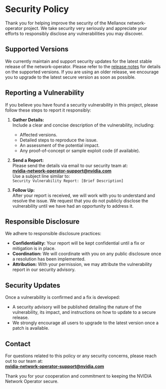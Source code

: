 # Security Policy

Thank you for helping improve the security of the Mellanox network-operator project. We take security very seriously and appreciate your efforts to responsibly disclose any vulnerabilities you may discover.

## Supported Versions

We currently maintain and support security updates for the latest stable release of the network-operator. Please refer to the [release notes](./CHANGELOG.md) for details on the supported versions. If you are using an older release, we encourage you to upgrade to the latest secure version as soon as possible.

## Reporting a Vulnerability

If you believe you have found a security vulnerability in this project, please follow these steps to report it responsibly:

1. **Gather Details:**  
   Include a clear and concise description of the vulnerability, including:
   - Affected versions.
   - Detailed steps to reproduce the issue.
   - An assessment of the potential impact.
   - Any proof-of-concept or sample exploit code (if available).

2. **Send a Report:**  
   Please send the details via email to our security team at:  
   **nvidia-network-operator-support@nvidia.com**  
   Use a subject line similar to:  
   `Security Vulnerability Report: [Brief Description]`

3. **Follow Up:**  
   After your report is received, we will work with you to understand and resolve the issue. We request that you do not publicly disclose the vulnerability until we have had an opportunity to address it.

## Responsible Disclosure

We adhere to responsible disclosure practices:
- **Confidentiality:** Your report will be kept confidential until a fix or mitigation is in place.
- **Coordination:** We will coordinate with you on any public disclosure once a resolution has been implemented.
- **Attribution:** With your permission, we may attribute the vulnerability report in our security advisory.

## Security Updates

Once a vulnerability is confirmed and a fix is developed:
- A security advisory will be published detailing the nature of the vulnerability, its impact, and instructions on how to update to a secure release.
- We strongly encourage all users to upgrade to the latest version once a patch is available.

## Contact

For questions related to this policy or any security concerns, please reach out to our team at:  
**nvidia-network-operator-support@nvidia.com**

Thank you for your cooperation and commitment to keeping the NVIDIA Network Operator secure.
